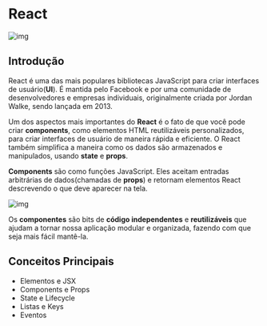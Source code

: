 # React

![img](https://raw.githubusercontent.com/the-akira/artigosReact/master/Imagens/logo.png)

## Introdução

React é uma das mais populares bibliotecas JavaScript para criar interfaces de usuário(**UI**). É mantida pelo Facebook e por uma comunidade de desenvolvedores e empresas individuais, originalmente criada por Jordan Walke, sendo lançada em 2013.

Um dos aspectos mais importantes do **React** é o fato de que você pode criar **components**, como elementos HTML reutilizáveis personalizados, para criar interfaces de usuário de maneira rápida e eficiente. O React também simplifica a maneira como os dados são armazenados e manipulados, usando **state** e **props**.

**Components** são como funções JavaScript. Eles aceitam entradas arbitrárias de dados(chamadas de **props**) e retornam elementos React descrevendo o que deve aparecer na tela.

![img](https://raw.githubusercontent.com/the-akira/artigosReact/master/Imagens/ReactFuncionamento.png)

Os **componentes** são bits de **código independentes** e **reutilizáveis** que ajudam a tornar nossa aplicação modular e organizada, fazendo com que seja mais fácil mantê-la.

## Conceitos Principais

- Elementos e JSX
- Components e Props
- State e Lifecycle
- Listas e Keys
- Eventos
